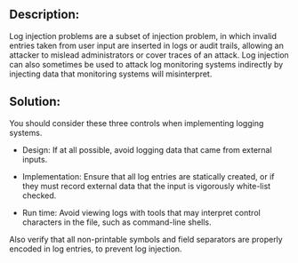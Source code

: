 ## Description:

Log injection problems are a subset of injection problem, in which invalid entries taken
from user input are inserted in logs or audit trails, allowing an attacker to mislead
administrators or cover traces of an attack. Log injection can also sometimes be used to
attack log monitoring systems indirectly by injecting data that monitoring systems will
misinterpret.


## Solution:

You should consider these three controls when implementing logging systems.

- Design: If at all possible, avoid logging data that came from external inputs.

- Implementation: Ensure that all log entries are statically created, or if they must
  record external data that the input is vigorously white-list checked.

- Run time: Avoid viewing logs with tools that may interpret control characters in the
  file, such as command-line shells.

Also verify that all non-printable symbols and field separators are properly encoded in log entries,
to prevent log injection.
